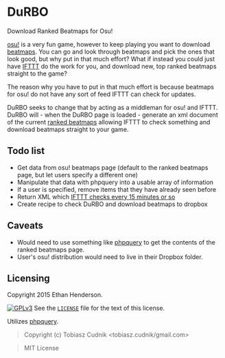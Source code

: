 # DuRBO
Download Ranked Beatmaps for Osu!

[osu!](https://osu.ppy.sh/) is a very fun game, however to keep playing you want to download [beatmaps](https://osu.ppy.sh/p/beatmaplist).
You can go and look through beatmaps and pick the ones that look good, but why put in that much effort? What if instead you could just have [IFTTT](https://ifttt.com) do the work for you, and download new, top ranked beatmaps straight to the game?

The reason why you have to put in that much effort is because beatmaps for osu! do not have any sort of feed IFTTT can check for updates.

DuRBO seeks to change that by acting as a middleman for osu! and IFTTT. DuRBO will - when the DuRBO page is loaded - generate an xml document of the current [ranked beatmaps](https://osu.ppy.sh/p/beatmaplist&s=4&r=0) allowing IFTTT to check something and download beatmaps straight 
to your game.

## Todo list
- Get data from osu! beatmaps page (default to the ranked beatmaps page, but let users specify a different one)
- Manipulate that data with phpquery into a usable array of information
- If a user is specified, remove items that they have already seen before
- Return XML which [IFTTT checks every 15 minutes or so](https://ifttt.com/wtf)
- Create recipe to check DuRBO and download beatmaps to dropbox

## Caveats
- Would need to use something like [phpquery](https://github.com/tobiaszcudnik/phpquery) to get the contents of the ranked beatmaps page.
- User's osu! distribution would need to live in their Dropbox folder.

## Licensing
Copyright 2015 Ethan Henderson.

[![GPLv3](https://www.gnu.org/graphics/gplv3-127x51.png)](http://www.gnu.org/copyleft/gpl.html)
See the [`LICENSE`](https://github.com/Zbee/DuRB/blob/master/LICENSE) file for the text of this license.

Utilizes [phpquery](https://github.com/TobiaszCudnik/phpquery).

> Copyright (c) Tobiasz Cudnik &lt;tobiasz.cudnik/gmail.com>

> MIT License
